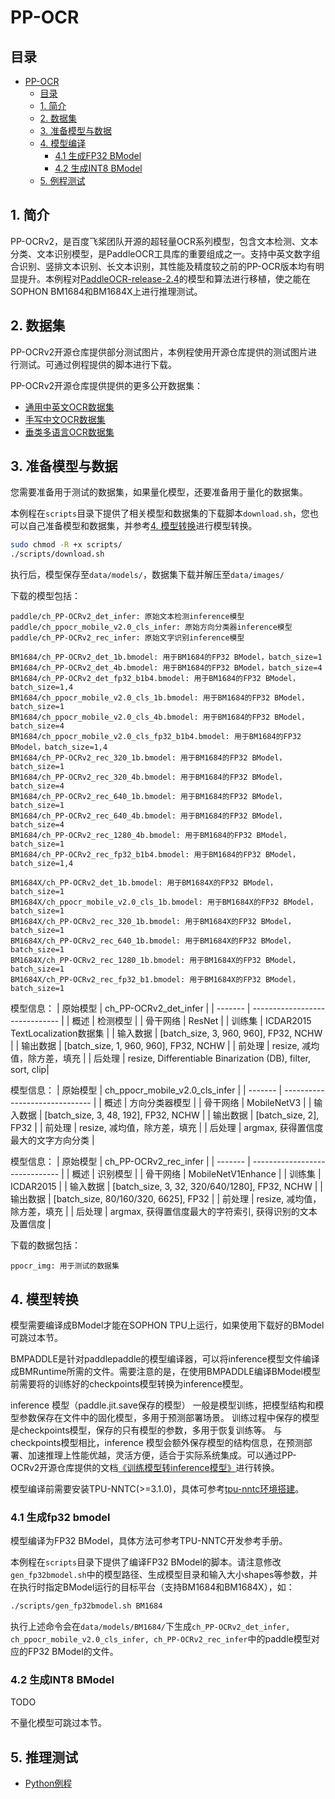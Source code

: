 # PP-OCR

## 目录
* [PP-OCR](#PP-OCR)
  * [目录](#目录)
  * [1. 简介](#1-简介)
  * [2. 数据集](#2-数据集)
  * [3. 准备模型与数据](#3-准备模型与数据)
  * [4. 模型编译](#4-模型编译)
    * [4.1 生成FP32 BModel](#41-生成fp32-bmodel)
    * [4.2 生成INT8 BModel](#42-生成int8-bmodel)
  * [5. 例程测试](#5-例程测试)
    
## 1. 简介

PP-OCRv2，是百度飞桨团队开源的超轻量OCR系列模型，包含文本检测、文本分类、文本识别模型，是PaddleOCR工具库的重要组成之一。支持中英文数字组合识别、竖排文本识别、长文本识别，其性能及精度较之前的PP-OCR版本均有明显提升。本例程对[PaddleOCR-release-2.4](https://github.com/PaddlePaddle/PaddleOCR/tree/release/2.4)的模型和算法进行移植，使之能在SOPHON BM1684和BM1684X上进行推理测试。

## 2. 数据集

PP-OCRv2开源仓库提供部分测试图片，本例程使用开源仓库提供的测试图片进行测试。可通过例程提供的脚本进行下载。

PP-OCRv2开源仓库提供提供的更多公开数据集：
- [通用中英文OCR数据集](https://github.com/PaddlePaddle/PaddleOCR/blob/release/2.4/doc/doc_ch/datasets.md)
- [手写中文OCR数据集](https://github.com/PaddlePaddle/PaddleOCR/blob/release/2.4/doc/doc_ch/handwritten_datasets.md)
- [垂类多语言OCR数据集](https://github.com/PaddlePaddle/PaddleOCR/blob/release/2.4/doc/doc_ch/vertical_and_multilingual_datasets.md)

## 3. 准备模型与数据
您需要准备用于测试的数据集，如果量化模型，还要准备用于量化的数据集。

本例程在`scripts`目录下提供了相关模型和数据集的下载脚本`download.sh`，您也可以自己准备模型和数据集，并参考[4. 模型转换](#4-模型转换)进行模型转换。
```bash
sudo chmod -R +x scripts/
./scripts/download.sh
```
执行后，模型保存至`data/models/`，数据集下载并解压至`data/images/`

下载的模型包括：
```
paddle/ch_PP-OCRv2_det_infer: 原始文本检测inference模型
paddle/ch_ppocr_mobile_v2.0_cls_infer: 原始方向分类器inference模型
paddle/ch_PP-OCRv2_rec_infer: 原始文字识别inference模型

BM1684/ch_PP-OCRv2_det_1b.bmodel: 用于BM1684的FP32 BModel，batch_size=1
BM1684/ch_PP-OCRv2_det_4b.bmodel: 用于BM1684的FP32 BModel，batch_size=4
BM1684/ch_PP-OCRv2_det_fp32_b1b4.bmodel: 用于BM1684的FP32 BModel，batch_size=1,4
BM1684/ch_ppocr_mobile_v2.0_cls_1b.bmodel: 用于BM1684的FP32 BModel，batch_size=1
BM1684/ch_ppocr_mobile_v2.0_cls_4b.bmodel: 用于BM1684的FP32 BModel，batch_size=4
BM1684/ch_ppocr_mobile_v2.0_cls_fp32_b1b4.bmodel: 用于BM1684的FP32 BModel，batch_size=1,4
BM1684/ch_PP-OCRv2_rec_320_1b.bmodel: 用于BM1684的FP32 BModel，batch_size=1
BM1684/ch_PP-OCRv2_rec_320_4b.bmodel: 用于BM1684的FP32 BModel，batch_size=4
BM1684/ch_PP-OCRv2_rec_640_1b.bmodel: 用于BM1684的FP32 BModel，batch_size=1
BM1684/ch_PP-OCRv2_rec_640_4b.bmodel: 用于BM1684的FP32 BModel，batch_size=4
BM1684/ch_PP-OCRv2_rec_1280_4b.bmodel: 用于BM1684的FP32 BModel，batch_size=1
BM1684/ch_PP-OCRv2_rec_fp32_b1b4.bmodel: 用于BM1684的FP32 BModel，batch_size=1,4

BM1684X/ch_PP-OCRv2_det_1b.bmodel: 用于BM1684X的FP32 BModel，batch_size=1
BM1684X/ch_ppocr_mobile_v2.0_cls_1b.bmodel: 用于BM1684X的FP32 BModel，batch_size=1
BM1684X/ch_PP-OCRv2_rec_320_1b.bmodel: 用于BM1684X的FP32 BModel，batch_size=1
BM1684X/ch_PP-OCRv2_rec_640_1b.bmodel: 用于BM1684X的FP32 BModel，batch_size=1
BM1684X/ch_PP-OCRv2_rec_1280_1b.bmodel: 用于BM1684X的FP32 BModel，batch_size=1
BM1684X/ch_PP-OCRv2_rec_fp32_b1.bmodel: 用于BM1684X的FP32 BModel，batch_size=1
```

模型信息：
| 原始模型 | ch_PP-OCRv2_det_infer | 
| ------- | ------------------------------  |
| 概述     | 检测模型 | 
| 骨干网络 | ResNet | 
| 训练集   | ICDAR2015 TextLocalization数据集 | 
| 输入数据 | [batch_size, 3, 960, 960], FP32, NCHW |
| 输出数据 | [batch_size, 1, 960, 960], FP32, NCHW |
| 前处理   | resize, 减均值，除方差，填充 |
| 后处理   | resize, Differentiable Binarization (DB), filter, sort, clip|

模型信息：
| 原始模型 | ch_ppocr_mobile_v2.0_cls_infer | 
| ------- | ------------------------------  |
| 概述     | 方向分类器模型 | 
| 骨干网络 | MobileNetV3 | 
| 输入数据 | [batch_size, 3, 48, 192], FP32, NCHW |
| 输出数据 | [batch_size, 2], FP32 |
| 前处理   | resize, 减均值，除方差，填充 |
| 后处理   | argmax, 获得置信度最大的文字方向分类 |

模型信息：
| 原始模型 | ch_PP-OCRv2_rec_infer | 
| ------- | ------------------------------  |
| 概述     | 识别模型 | 
| 骨干网络 | MobileNetV1Enhance  | 
| 训练集   | ICDAR2015 | 
| 输入数据 | [batch_size, 3, 32, 320/640/1280], FP32, NCHW |
| 输出数据 | [batch_size, 80/160/320, 6625], FP32 |
| 前处理   | resize, 减均值，除方差，填充 |
| 后处理   | argmax, 获得置信度最大的字符索引, 获得识别的文本及置信度 |



下载的数据包括：
```
ppocr_img: 用于测试的数据集
```

## 4. 模型转换
模型需要编译成BModel才能在SOPHON TPU上运行，如果使用下载好的BModel可跳过本节。

BMPADDLE是针对paddlepaddle的模型编译器，可以将inference模型文件编译成BMRuntime所需的文件。需要注意的是，在使用BMPADDLE编译BModel模型前需要将的训练好的checkpoints模型转换为inference模型。

inference 模型（paddle.jit.save保存的模型） 一般是模型训练，把模型结构和模型参数保存在文件中的固化模型，多用于预测部署场景。 训练过程中保存的模型是checkpoints模型，保存的只有模型的参数，多用于恢复训练等。 与checkpoints模型相比，inference 模型会额外保存模型的结构信息，在预测部署、加速推理上性能优越，灵活方便，适合于实际系统集成。可以通过PP-OCRv2开源仓库提供的文档[《训练模型转inference模型》](https://github.com/PaddlePaddle/PaddleOCR/blob/release/2.4/doc/doc_ch/inference.md)进行转换。

模型编译前需要安装TPU-NNTC(>=3.1.0)，具体可参考[tpu-nntc环境搭建](../docs/Environment_Install_Guide.md#1-tpu-nntc环境搭建)。

### 4.1 生成fp32 bmodel
模型编译为FP32 BModel，具体方法可参考TPU-NNTC开发参考手册。

本例程在`scripts`目录下提供了编译FP32 BModel的脚本。请注意修改`gen_fp32bmodel.sh`中的模型路径、生成模型目录和输入大小shapes等参数，并在执行时指定BModel运行的目标平台（支持BM1684和BM1684X），如：

```bash
./scripts/gen_fp32bmodel.sh BM1684
```
执行上述命令会在`data/models/BM1684/`下生成`ch_PP-OCRv2_det_infer, ch_ppocr_mobile_v2.0_cls_infer, ch_PP-OCRv2_rec_infer`中的paddle模型对应的FP32 BModel的文件。

### 4.2 生成INT8 BModel
TODO 

不量化模型可跳过本节。

## 5. 推理测试
* [Python例程](python/README.md)
